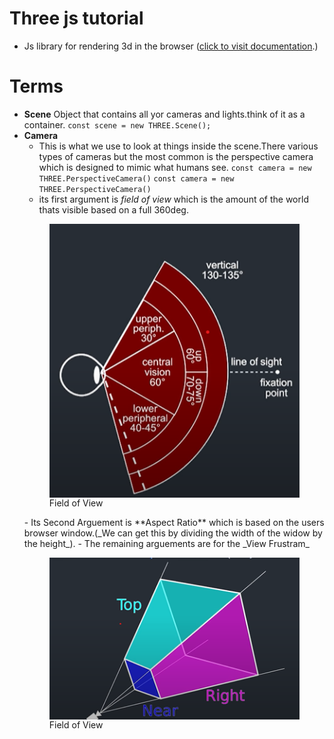 # Three js tutorial

- Js library for rendering 3d in the browser ([click to visit documentation](https://threejs.org/docs/index.html#manual/en/introduction/Creating-a-scene).)

# Terms

- **Scene**
  Object that contains all yor cameras and lights.think of it as a container.
  `const scene = new THREE.Scene();`
- **Camera**
  - This is what we use to look at things inside the scene.There various types of cameras but the most common is the perspective camera which is designed to mimic what humans see.
    `const camera = new THREE.PerspectiveCamera()`
    `const camera = new THREE.PerspectiveCamera()`
  - its first argument is _field of view_ which is the amount of the world thats visible based on a full 360deg.
  <figure>
  <img src="./src/assets/images/docs/fieldofview.png" align="center" />
  <caption>Field of View</caption>
  </figure>
  - Its Second Arguement is **Aspect Ratio** which is based on the users browser window.(_We can get this by dividing the width of the widow by the height_).
  - The remaining arguements are for the _View Frustram_
  <figure>
  <img src="./src/assets/images/docs/viewFrustrum.png" align="center" />
  <caption>Field of View</caption>
  </figure>
